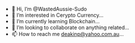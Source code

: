 - 👋 Hi, I’m @WastedAussie-Sudo
- 👀 I’m interested in Cerypto Currency...
- 🌱 I’m currently learning Blockchain...
- 💞️ I’m looking to collaborate on anything related...
- 📫 How to reach me deakinp@yahoo.com.au...

<!---
WastedAussie-Sudo/WastedAussie-Sudo is a ✨ special ✨ repository because its `README.md` (this file) appears on your GitHub profile.
You can click the Preview link to take a look at your changes.
--->
